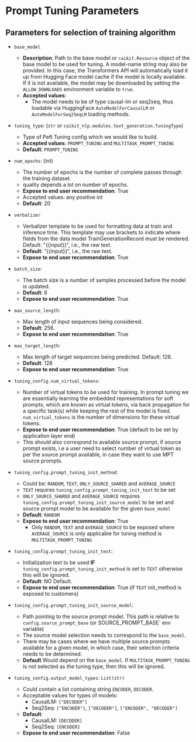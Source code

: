# Prompt Tuning Parameters

## Parameters for selection of training algorithm
- `base_model`
    - **Description**: Path to the base model or `caikit.Resource` object of the base model to be used for tuning. A model-name string may also be provided. In this case, the Transformers API will automatically load it up from Hugging Face model cache if the model is locally available. If it is not available, the model may be downloaded by setting the `ALLOW_DOWNLOADS` environment variable to `true`.
    - **Accepted values**:
        - The model needs to be of type causal-lm or seq2seq, thus loadable via HuggingFace `AutoModelForCausalLM` or `AutoModelForSeq2SeqLM` loading methods.
- `tuning_type`: (`str` or `caikit_nlp.modules.text_generation.TuningType`)
    - Type of Peft Tuning config which we would like to build.
    - **Accepted values**: `PROMPT_TUNING` and `MULTITASK_PROMPT_TUNING`
    - **Default**: `PROMPT_TUNING`
- `num_epochs`: (int)
    - The number of epochs is the number of complete passes through the training dataset.
    - quality depends a lot on number of epochs.
    - **Expose to end user recommendation**: True
    - Accepted values: any positive int
    - **Default**: 20
- `verbalizer`
    - Verbalizer template to be used for formatting data at train and inference time. This template may use brackets to indicate where fields from the data model TrainGenerationRecord must be rendered. Default: "{{input}}", i.e., the raw text.
    - **Default**: "{{input}}", i.e., the raw text.
    - **Expose to end user recommendation**: True
- `batch_size`:
    - The batch size is a number of samples processed before the model is updated. 
    - **Default**: 8
    - **Expose to end user recommendation**: True
- `max_source_length`:
    - Max length of input sequences being considered.
    - **Default**: 256.
    - **Expose to end user recommendation**: True
- `max_target_length`:
    - Max length of target sequences being predicted. Default: 128.
    - **Default**: 128
    - **Expose to end user recommendation**: True
- `tuning_config.num_virtual_tokens`:
    - Number of virtual tokens to be used for training. In prompt tuning we are essentially learning the embedded representations for soft prompts, which are known as virtual tokens, via back propagation for a specific task(s) while keeping the rest of the model is fixed. `num_virtual_tokens` is the number of dimensions for these virtual tokens.
    - **Expose to end user recommendation**: True (default to be set by application layer end)
    - This should also correspond to available source prompt, if source prompt exists, i.e a user need to select number of virtual token as per the source prompt available, in case they want to use MPT source prompts.

- `tuning_config.prompt_tuning_init_method`:
    - Could be: `RANDOM`, `TEXT`, `ONLY_SOURCE_SHARED` and `AVERAGE_SOURCE`
    - `TEXT` requires `tuning_config.prompt_tuning_init_text` to be set
    - `ONLY_SOURCE_SHARED` and `AVERAGE_SOURCE` requires `tuning_config.prompt_tuning_init_source_model` to be set and source prompt model to be available for the given `base_model`
    - **Default**: `RANDOM`
    - **Expose to end user recommendation**: True
        - Only `RANDOM`, `TEXT` and `AVERAGE_SOURCE` to be exposed where `AVERAGE_SOURCE` is only applicable for tuning method is `MULTITASK_PROMPT_TUNING`      
- `tuning_config.prompt_tuning_init_text`:
    - Initialization text to be used **IF**  `tuning_config.prompt_tuning_init_method` is set to `TEXT` otherwise this will be ignored.
    - **Default**: NO Default.
    - **Expose to end user recommendation**: True (if `TEXT` init_method is exposed to customers)
- `tuning_config.prompt_tuning_init_source_model`:
    - Path pointing to the source prompt model. This path is relative to `config.source_prompt_base` (or SOURCE_PROMPT_BASE` env variable)
    - The source model selection needs to correspond to the `base_model`.
    - There may be cases where we have multiple source prompts available for a given model, in which case, their selection criteria needs to be determined.
    - **Default** Would depend on the `base_model`. If `MULTITASK_PROMPT_TUNING` is not selected as the tuning type, then this will be ignored.
- `tuning_config.output_model_types`: `List(str)`
    - Could contain a list containing string `ENCODER`, `DECODER`.
    - Acceptable values for types of models:
        - CausalLM: `["DECODER"]`
        - Seq2Seq: `["ENCODER"]`, `["DECODER"]`, `["ENCODER", "DECODER"]`
    - **Default**:
        - CausalLM: `[DECODER]`
        - Seq2Seq: `[ENCODER]`
    - **Expose to end user recommendation**: False
